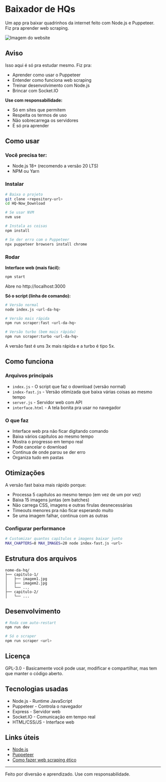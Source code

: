 # Baixador de HQs

Um app pra baixar quadrinhos da internet feito com Node.js e Puppeteer. Fiz pra aprender web scraping.

![Imagem do website](https://i.imgur.com/dIMX0jG.png)

## Aviso 

Isso aqui é só pra estudar mesmo. Fiz pra:

- Aprender como usar o Puppeteer
- Entender como funciona web scraping
- Treinar desenvolvimento com Node.js
- Brincar com Socket.IO

**Use com responsabilidade:**
- Só em sites que permitem
- Respeita os termos de uso
- Não sobrecarrega os servidores
- É só pra aprender

## Como usar

### Você precisa ter:
- Node.js 18+ (recomendo a versão 20 LTS)
- NPM ou Yarn

### Instalar

```bash
# Baixa o projeto
git clone <repository-url>
cd HQ-Now_Download

# Se usar NVM
nvm use

# Instala as coisas
npm install

# Se der erro com o Puppeteer
npx puppeteer browsers install chrome
```

### Rodar

**Interface web (mais fácil):**
```bash
npm start
```
Abre no http://localhost:3000

**Só o script (linha de comando):**
```bash
# Versão normal
node index.js <url-da-hq>

# Versão mais rápida
npm run scraper:fast <url-da-hq>

# Versão turbo (bem mais rápida)
npm run scraper:turbo <url-da-hq>
```

A versão fast é uns 3x mais rápida e a turbo é tipo 5x.

## Como funciona

### Arquivos principais

- `index.js` - O script que faz o download (versão normal)
- `index-fast.js` - Versão otimizada que baixa várias coisas ao mesmo tempo
- `server.js` - Servidor web com API
- `interface.html` - A tela bonita pra usar no navegador

### O que faz

- Interface web pra não ficar digitando comando
- Baixa vários capítulos ao mesmo tempo
- Mostra o progresso em tempo real
- Pode cancelar o download
- Continua de onde parou se der erro
- Organiza tudo em pastas

## Otimizações

A versão fast baixa mais rápido porque:

- Processa 5 capítulos ao mesmo tempo (em vez de um por vez)
- Baixa 15 imagens juntas (em batches)
- Não carrega CSS, imagens e outras firulas desnecessárias
- Timeouts menores pra não ficar esperando muito
- Se uma imagem falhar, continua com as outras

### Configurar performance

```bash
# Customizar quantos capítulos e imagens baixar junto
MAX_CHAPTERS=8 MAX_IMAGES=20 node index-fast.js <url>
```

## Estrutura dos arquivos

```
nome-da-hq/
├── capitulo-1/
│   ├── imagem1.jpg
│   ├── imagem2.jpg
│   └── ...
├── capitulo-2/
│   └── ...
```

## Desenvolvimento

```bash
# Roda com auto-restart
npm run dev

# Só o scraper
npm run scraper <url>
```

## Licença

GPL-3.0 - Basicamente você pode usar, modificar e compartilhar, mas tem que manter o código aberto.

## Tecnologias usadas

- Node.js - Runtime JavaScript
- Puppeteer - Controla o navegador
- Express - Servidor web
- Socket.IO - Comunicação em tempo real
- HTML/CSS/JS - Interface web

## Links úteis

- [Node.js](https://nodejs.org/)
- [Puppeteer](https://pptr.dev/)
- [Como fazer web scraping ético](https://blog.apify.com/is-web-scraping-legal/)

---

Feito por diversão e aprendizado. Use com responsabilidade.
